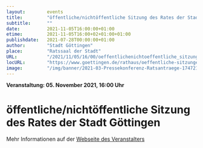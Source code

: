 ```yaml
---
layout:        events
title:         "öffentliche/nichtöffentliche Sitzung des Rates der Stadt Göttingen"
subtitle:      ""
date:          2021-11-05T16:00:00+01:00
etime:         2021-11-05T16:00+02+01:00+01:00
publishdate:   2021-07-28T00:00:00+01:00
author:        "Stadt Göttingen"
place:         "Ratssaal der Stadt"
URL:           "/2021/11/05/16/00/oeffentlichenichtoeffentliche_sitzung_des_rates_der_stadt_goettingen"
locURL:        "https://www.goettingen.de/rathaus/oeffentliche-sitzungen.html"
image:         "/img/banner/2021-03-Pressekonferenz-Ratsantraege-174721.png"
---
```


**Veranstaltung: 05. November 2021, 16:00 Uhr**

öffentliche/nichtöffentliche Sitzung des Rates der Stadt Göttingen
===========



Mehr Informationen auf der [Webseite des Veranstalters](https://www.goettingen.de/rathaus/oeffentliche-sitzungen.html)
